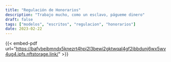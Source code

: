 ```yaml
---
title: "Regulación de Honorarios"
description: "Trabajo mucho, como un esclavo, págueme dinero"
draft: false
tags: ["modelos", "escritos", "regulacion", "honorarios"]
date: 2023-02-22
---
```




{{< embed-pdf url="https://bafybeibmndx5knezrt4hpj2l3bewi2gktwqal4gf2jbbdunj6wx5wv4ug4.ipfs.nftstorage.link/" >}}


